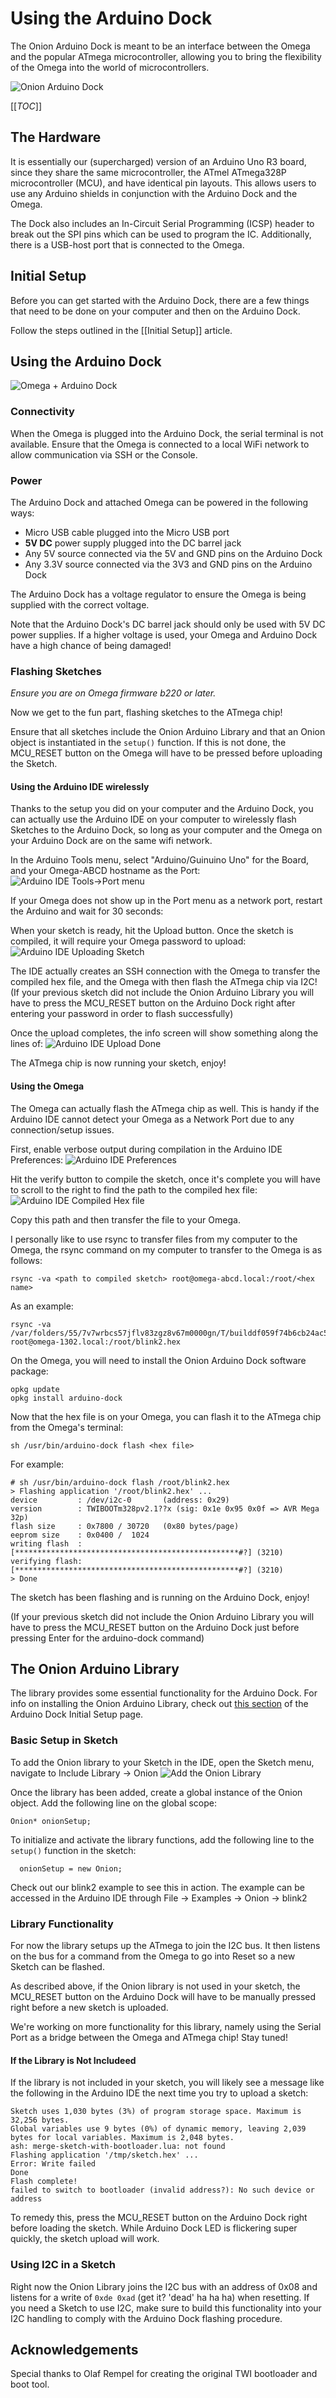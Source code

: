 # Using the Arduino Dock

The Onion Arduino Dock is meant to be an interface between the Omega and the popular ATmega microcontroller, allowing you to bring the flexibility of the Omega into the world of microcontrollers.

![Onion Arduino Dock](http://i.imgur.com/ykPHEiJ.png)

[[_TOC_]]



[//]: # (Hardware)

## The Hardware
It is essentially our (supercharged) version of an Arduino Uno R3 board, since they share the same microcontroller, the ATmel ATmega328P microcontroller (MCU), and have identical pin layouts. This allows users to use any Arduino shields in conjunction with the Arduino Dock and the Omega.

The Dock also includes an In-Circuit Serial Programming (ICSP) header to break out the SPI pins which can be used to program the IC. Additionally, there is a USB-host port that is connected to the Omega.

## Initial Setup
Before you can get started with the Arduino Dock, there are a few things that need to be done on your computer and then on the Arduino Dock.

Follow the steps outlined in the [[Initial Setup]] article.



[//]: # (Using the Arduino Dock)

## Using the Arduino Dock
![Omega + Arduino Dock](//i.imgur.com/B47pqlW.jpg)


### Connectivity
When the Omega is plugged into the Arduino Dock, the serial terminal is not available. Ensure that the Omega is connected to a local WiFi network to allow communication via SSH or the Console.

### Power
The Arduino Dock and attached Omega can be powered in the following ways:
* Micro USB cable plugged into the Micro USB port
* **5V DC** power supply plugged into the DC barrel jack
* Any 5V source connected via the 5V and GND pins on the Arduino Dock
* Any 3.3V source connected via the 3V3 and GND pins on the Arduino Dock

The Arduino Dock has a voltage regulator to ensure the Omega is being supplied with the correct voltage.

Note that the Arduino Dock's DC barrel jack should only be used with 5V DC power supplies. If a higher voltage is used, your Omega and Arduino Dock have a high chance of being damaged!


[//]: # (Flashing Sketches)

### Flashing Sketches
*Ensure you are on Omega firmware b220 or later.*

Now we get to the fun part, flashing sketches to the ATmega chip!

Ensure that all sketches include the Onion Arduino Library and that an Onion object is instantiated in the `setup()` function. If this is not done, the MCU_RESET button on the Omega will have to be pressed before uploading the Sketch.


[//]: # (Flashing Sketches: Arduino IDE)

#### Using the Arduino IDE wirelessly
Thanks to the setup you did on your computer and the Arduino Dock, you can actually use the Arduino IDE on your computer to wirelessly flash Sketches to the Arduino Dock, so long as your computer and the Omega on your Arduino Dock are on the same wifi network.

In the Arduino Tools menu, select "Arduino/Guinuino Uno" for the Board, and your Omega-ABCD hostname as the Port:
![Arduino IDE Tools->Port menu](//i.imgur.com/1xAEBmT.png)

If your Omega does not show up in the Port menu as a network port, restart the Arduino and wait for 30 seconds:

When your sketch is ready, hit the Upload button. Once the sketch is compiled, it will require your Omega password to upload:
![Arduino IDE Uploading Sketch](//i.imgur.com/UDXIDVL.png)

The IDE actually creates an SSH connection with the Omega to transfer the compiled hex file, and the Omega with then flash the ATmega chip via I2C!
(If your previous sketch did not include the Onion Arduino Library you will have to press the MCU_RESET button on the Arduino Dock right after entering your password in order to flash successfully)

Once the upload completes, the info screen will show something along the lines of:
![Arduino IDE Upload Done](//i.imgur.com/oPOB4Vl.png)

The ATmega chip is now running your sketch, enjoy!


[//]: # (Flashing Sketches: Using the Omega)

#### Using the Omega
The Omega can actually flash the ATmega chip as well. This is handy if the Arduino IDE cannot detect your Omega as a Network Port due to any connection/setup issues.

First, enable verbose output during compilation in the Arduino IDE Preferences:
![Arduino IDE Preferences](//i.imgur.com/A6uXT6Y.png)

Hit the verify button to compile the sketch, once it's complete you will have to scroll to the right to find the path to the compiled hex file:
![Arduino IDE Compiled Hex file](//i.imgur.com/QEiDwu8.png)

Copy this path and then transfer the file to your Omega.

I personally like to use rsync to transfer files from my computer to the Omega, the rsync command on my computer to transfer to the Omega is as follows:
```
rsync -va <path to compiled sketch> root@omega-abcd.local:/root/<hex name>
```
As an example:
```
rsync -va /var/folders/55/7v7wrbcs57jflv83zgz8v67m0000gn/T/builddf059f74b6cb24ac573e131020699c2d.tmp/blink2.ino.hex root@omega-1302.local:/root/blink2.hex
```

On the Omega, you will need to install the Onion Arduino Dock software package:
```
opkg update
opkg install arduino-dock
```

Now that the hex file is on your Omega, you can flash it to the ATmega chip from the Omega's terminal:
```
sh /usr/bin/arduino-dock flash <hex file>
```
For example:
```
# sh /usr/bin/arduino-dock flash /root/blink2.hex 
> Flashing application '/root/blink2.hex' ...
device         : /dev/i2c-0       (address: 0x29)
version        : TWIBOOTm328pv2.1??x (sig: 0x1e 0x95 0x0f => AVR Mega 32p)
flash size     : 0x7800 / 30720   (0x80 bytes/page)
eeprom size    : 0x0400 /  1024
writing flash  : [**************************************************#?] (3210)
verifying flash: [**************************************************#?] (3210)
> Done
```
The sketch has been flashing and is running on the Arduino Dock, enjoy!

(If your previous sketch did not include the Onion Arduino Library you will have to press the MCU_RESET button on the Arduino Dock just before pressing Enter for the arduino-dock command)



[//]: # (Onion Arduino Library)

## The Onion Arduino Library
The library provides some essential functionality for the Arduino Dock. For info on installing the Onion Arduino Library, check out [this section](Initial-Setup#computer-setup_installation-of-onion-arduino-library) of the Arduino Dock Initial Setup page.	


[//]: # (Onion Arduino Library: Basic Setup)

### Basic Setup in Sketch
To add the Onion library to your Sketch in the IDE, open the Sketch menu, navigate to Include Library -> Onion
![Add the Onion Library](//i.imgur.com/MjYaLTO.png)

Once the library has been added, create a global instance of the Onion object. 
Add the following line on the global scope:
```
Onion* onionSetup;
```

To initialize and activate the library functions, add the following line to the `setup()` function in the sketch:
```
  onionSetup = new Onion;
```

Check out our blink2 example to see this in action. The example can be accessed in the Arduino IDE through File -> Examples -> Onion -> blink2


[//]: # (Onion Arduino Library: Functionality) 

### Library Functionality
For now the library setups up the ATmega to join the I2C bus. It then listens on the bus for a command from the Omega to go into Reset so a new Sketch can be flashed.

As described above, if the Onion library is not used in your sketch, the MCU_RESET button on the Arduino Dock will have to be manually pressed right before a new sketch is uploaded.

We're working on more functionality for this library, namely using the Serial Port as a bridge between the Omega and ATmega chip! Stay tuned!


[//]: # (Onion Arduino Library: Not including the Library)

#### If the Library is Not Includeed
If the library is not included in your sketch, you will likely see a message like the following in the Arduino IDE the next time you try to upload a sketch:
```
Sketch uses 1,030 bytes (3%) of program storage space. Maximum is 32,256 bytes.
Global variables use 9 bytes (0%) of dynamic memory, leaving 2,039 bytes for local variables. Maximum is 2,048 bytes.
ash: merge-sketch-with-bootloader.lua: not found
Flashing application '/tmp/sketch.hex' ...
Error: Write failed
Done
Flash complete!
failed to switch to bootloader (invalid address?): No such device or address
```

To remedy this, press the MCU_RESET button on the Arduino Dock right before loading the sketch. While Arduino Dock LED is flickering super quickly, the sketch upload will work.


[//]: # (Onion Arduino Library: Using I2C)

### Using I2C in a Sketch
Right now the Onion Library joins the I2C bus with an address of 0x08 and listens for a write of `0xde 0xad` (get it? 'dead' ha ha ha) when resetting. If you need a Sketch to use I2C, make sure to build this functionality into your I2C handling to comply with the Arduino Dock flashing procedure. 




[//]: # (Acknowledgements) 

## Acknowledgements
Special thanks to Olaf Rempel for creating the original TWI bootloader and boot tool.
